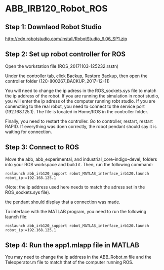 # ABB_IRB120_Robot_ROS

## Step 1: Downlaod Robot Studio
http://cdn.robotstudio.com/install/RobotStudio_6.06_SP1.zip

## Step 2: Set up robot controller for ROS

Open the  workstation file (ROS_20171103-125232.rsstn)

Under the controller tab, click Backup, Restore Backup, then open the controller folder  (120-800267_BACKUP_2017-12-11)

You will need to change the ip adress in the ROS_sockets.sys file to match the ip address of the robot. If you are running the simulation in robot studio, you will enter the ip adress of the computer running robt studio. If you are conencting to the real robot, you need to connect to the service port (192.168.125.1). The file is located in Home/ROS in the controller folder.

Finally, you need to restart the controller. Go to controller, restart, restart RAPID. If everything was doen correctly, the robot pendant should say it is waiting for connection.

## Step 3: Connect to ROS

Move the abb, abb_experimental, and industrial_core-indigo-devel, folders into your ROS workspace and build it. Then, run the following command:

`roslaunch abb_irb120_support robot_MATLAB_interface_irb120.launch robot_ip:=192.168.125.1`

(Note: the ip address used here needs to match the adress set in the ROS_sockets.sys file).

the pendant should display that a connection was made. 

To interface with the MATLAB program, you need to run the following launch file:

 `roslaunch abb_irb120_support robot_MATLAB_interface_irb120.launch robot_ip:=192.168.125.1`

## Step 4: Run the app1.mlapp file in MATLAB

You may need to change the ip address in the ABB_Robot.m file and the Teleoperator.m file to match that of the computer running ROS.

